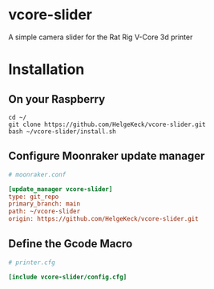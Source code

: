 # vcore-slider
A simple camera slider for the Rat Rig V-Core 3d printer

# Installation

## On your Raspberry
```
cd ~/
git clone https://github.com/HelgeKeck/vcore-slider.git
bash ~/vcore-slider/install.sh
```

## Configure Moonraker update manager
```ini
# moonraker.conf

[update_manager vcore-slider]
type: git_repo
primary_branch: main
path: ~/vcore-slider
origin: https://github.com/HelgeKeck/vcore-slider.git
```

## Define the Gcode Macro
```ini
# printer.cfg

[include vcore-slider/config.cfg]

```
